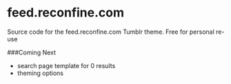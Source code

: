 feed.reconfine.com
==================

Source code for the feed.reconfine.com Tumblr theme.
Free for personal re-use

###Coming Next

- search page template for 0 results
- theming options
